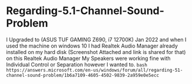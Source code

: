 # Regarding-5.1-Channel-Sound-Problem
I Upgraded to (ASUS TUF GAMING Z690, i7 12700K) Jan 2022 and when I used the machine on windows 10 I had Realtek Audio Manager already installed on my hard disk (Screenshot Attached and link is shared for that) on this Realtek Audio Manager My Speakers were working fine with Individual Control or Separation however I wanted to.
`` bash
https://answers.microsoft.com/en-us/windows/forum/all/regarding-51-channel-sound-problem/1b6a7109-4605-4502-9839-2a959e0e5ecc
``

